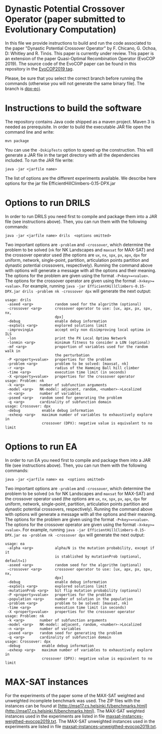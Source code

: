 # Dynastic Potential Crossover Operator (paper submitted to Evolutionary Computation)

In this file we provide instructions to build and run the code associated to the paper "Dynastic Potential Crossover Operator" by F. Chicano, G. Ochoa, D: Whitley and R. Tinós. This paper is currently under review. 
This paper is an extension of the paper Quasi-Optimal Recombination Operator (EvoCOP 2019). The source code of the EvoCOP paper can be found in this repository in the [EvoCOP2019 tag](https://github.com/jfrchicanog/EfficientHillClimbers/tree/EvoCOP2019).

Please, be sure that you select the correct branch before running the commands (otherwise you will not generate the same binary file). The branch is [dpx-ecj](https://github.com/jfrchicanog/EfficientHillClimbers/tree/dpx-ecj).


# Instructions to build the software

The repository contains Java code shipped as a maven project. Maven 3 is needed as prerequisite. In order to build the executable JAR file open the command line and write:

```
mvn package
```

You can use the `-DskipTests` option to speed up the construction. This will generate a JAR file in the target directory with all the dependencies included. To run the JAR file write:

```
java -jar <jarfile name>
```

The list of options are the different experiments available. We describe here options for the jar file EfficientHillClimbers-0.15-DPX.jar


# Options to run DRILS

In order to run DRILS you need first to compile and package them into a JAR file (see instructions above). Then, you can run them with the following commands:

```
java -jar <jarfile name> drils  <options omitted>
```

Two important options are `-problem` and `-crossover`, which determine the problem to be solved (`nk` for NK Landscapes and `maxsat` for MAX-SAT) and the crossover operator used (the options are `ux`, `nx`, `spx`, `px`, `apx`, `dpx` for uniform, network, single-point, partition, articulation points partition and dynastic potential crossovers, respectively). Running the command above with options will generate a message with all the options and their meaning. The options for the problem are given using the format `-P<key>=<value>`. The options for the crossover operator are given using the format `-X<key>=<value>`. For example, running `java -jar EfficientHillClimbers-0.15-DPX.jar drils -problem nk -crossover dpx` will generate the next output:
```
usage: drils
 -aseed <arg>          random seed for the algorithm (optional)
 -crossover <arg>      crossover operator to use: [ux, apx, px, spx, nx,
                       dpx]
 -debug                enable debug information
 -expSols <arg>        explored solutions limit
 -improvingLo          accept only non disimproving local optima in ILS
 -lon                  print the PX Local Optima Network
 -lonmin <arg>         minimum fitness to consider a LON (optional)
 -mf <arg>             proportion of variables used for the random walk in
                       the perturbation
 -P <property=value>   properties for the problem
 -problem <arg>        problem to be solved: [maxsat, nk]
 -r <arg>              radius of the Hamming Ball hill climber
 -time <arg>           execution time limit (in seconds)
 -X <property=value>   properties for the crossover operator
usage: Problem: nk
 -k <arg>       number of subfunction arguments
 -model <arg>   NK-model: adjacent, random, <number>->Localized
 -n <arg>       number of variables
 -pseed <arg>   random seed for generating the problem
 -q <arg>       cardinality of subfunction domain
usage: Crossover: dpx
 -debug          enable debug information
 -exhexp <arg>   maximum number of variables to exhaustively explore in
                 crossover (DPX): negative value is equivalent to no limit
``` 


# Options to run EA

In order to run EA you need first to compile and package them into a JAR file (see instructions above). Then, you can run them with the following commands:

```
java -jar <jarfile name> ea  <options omitted>
```

Two important options are `-problem` and `-crossover`, which determine the problem to be solved (`nk` for NK Landscapes and `maxsat` for MAX-SAT) and the crossover operator used (the options are `ux`, `nx`, `spx`, `px`, `apx`, `dpx` for uniform, network, single-point, partition, articulation points partition and dynastic potential crossovers, respectively). Running the command above with options will generate a message with all the options and their meaning. The options for the problem are given using the format `-P<key>=<value>`. The options for the crossover operator are given using the format `-X<key>=<value>`. For example, running `java -jar EfficientHillClimbers-0.15-DPX.jar ea -problem nk -crossover dpx` will generate the next output:
```
usage: ea
 -alpha <arg>          alpha/N is the mutation probability, except if it
                       is stablished by mutationProb (optional, default=1)
 -aseed <arg>          random seed for the algorithm (optional)
 -crossover <arg>      crossover operator to use: [ux, apx, px, spx, nx,
                       dpx]
 -debug                enable debug information
 -expSols <arg>        explored solutions limit
 -mutationProb <arg>   bit flip mutation probability (optional)
 -P <property=value>   properties for the problem
 -population <arg>     number of solution in the population
 -problem <arg>        problem to be solved: [maxsat, nk]
 -time <arg>           execution time limit (in seconds)
 -X <property=value>   properties for the crossover operator
usage: Problem: nk
 -k <arg>       number of subfunction arguments
 -model <arg>   NK-model: adjacent, random, <number>->Localized
 -n <arg>       number of variables
 -pseed <arg>   random seed for generating the problem
 -q <arg>       cardinality of subfunction domain
usage: Crossover: dpx
 -debug          enable debug information
 -exhexp <arg>   maximum number of variables to exhaustively explore in
                 crossover (DPX): negative value is equivalent to no limit
``` 

# MAX-SAT instances

For the experiments of the paper some of the MAX-SAT weighted and unweighted incomplete benchmark was used. The ZIP files with the instances can be found at [http://mse17.cs.helsinki.fi/benchmarks.html](http://mse17.cs.helsinki.fi/benchmarks.html). The MAX-SAT weighted instances used in the experiments are listed in file [maxsat-instances-weigthed-evocop2019.txt](../../../maxsat-instances-weigthed-evocop2019.txt). The MAX-SAT unweighted instances used in the experiments are listed in file [maxsat-instances-unweigthed-evocop2019.txt](../../../maxsat-instances-unweigthed-evocop2019.txt).

